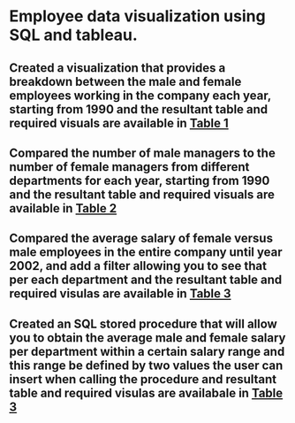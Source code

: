 # Employee data visualization using SQL and tableau.
## Created a visualization that provides a breakdown between the male and female employees working in the company each year, starting from 1990 and the resultant table and required visuals are available in [Table 1](https://github.com/shridhar326/Tableau-SQL/tree/main/Table%201)
## Compared the number of male managers to the number of female managers from different departments for each year, starting from 1990 and the resultant table and required visuals are available in [Table 2](https://github.com/shridhar326/Tableau-SQL/tree/main/Table%202)
## Compared the average salary of female versus male employees in the entire company until year 2002, and add a filter allowing you to see that per each department and the resultant table and required visulas are available in [Table 3](https://github.com/shridhar326/Tableau-SQL/tree/main/Table%203)
## Created an SQL stored procedure that will allow you to obtain the average male and female salary per department within a certain salary range and this range be defined by two values the user can insert when calling the procedure and resultant table and required visulas are availabale in [Table 3](https://github.com/shridhar326/Tableau-SQL/tree/main/Table%203)

